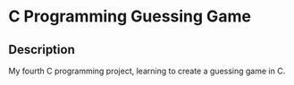 # C Programming Guessing Game

## Description
My fourth C programming project, learning to create a guessing game in C.
